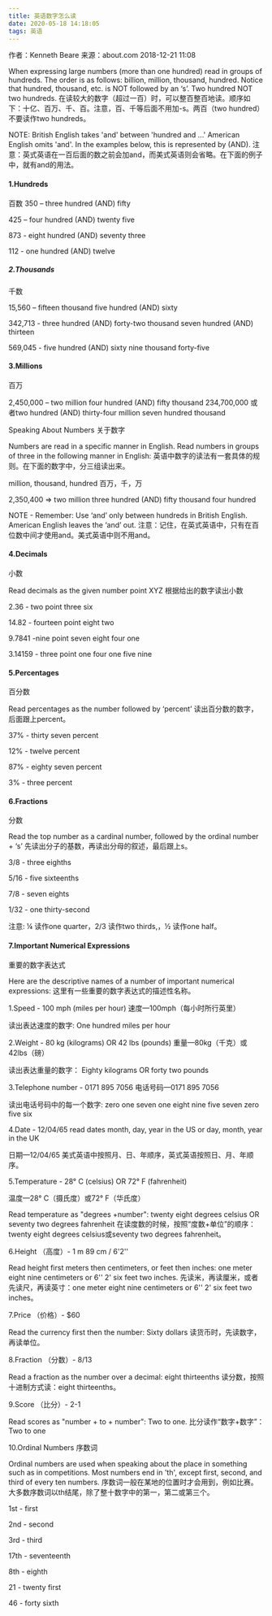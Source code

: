 ```yaml
---
title: 英语数字怎么读
date: 2020-05-18 14:18:05
tags: 英语
---
```


作者：Kenneth Beare 来源：about.com 2018-12-21 11:08 

When expressing large numbers (more than one hundred) read in groups of hundreds. The order is as follows: billion, million, thousand, hundred. Notice that hundred, thousand, etc. is NOT followed by an ‘s’. Two hundred NOT two hundreds.
在读较大的数字（超过一百）时，可以整百整百地读。顺序如下：十亿、百万、千、百。注意，百、千等后面不用加-s。两百（two hundred）不要读作two hundreds。

NOTE: British English takes 'and' between 'hundred and ...' American English omits 'and'. In the examples below, this is represented by (AND).
注意：英式英语在一百后面的数之前会加and，而美式英语则会省略。在下面的例子中，就有and的用法。

#### 1.Hundreds
百数
350 – three hundred (AND) fifty

425 – four hundred (AND) twenty five

873 - eight hundred (AND) seventy three

112 - one hundred (AND) twelve

##### 2.Thousands
千数

15,560 – fifteen thousand five hundred (AND) sixty

342,713 - three hundred (AND) forty-two thousand seven hundred (AND) thirteen

569,045 - five hundred (AND) sixty nine thousand forty-five

#### 3.Millions
百万

2,450,000 – two million four hundred (AND) fifty thousand 234,700,000 或者two hundred (AND) thirty-four million seven hundred thousand

Speaking About Numbers
关于数字

Numbers are read in a specific manner in English. Read numbers in groups of three in the following manner in English:
英语中数字的读法有一套具体的规则。在下面的数字中，分三组读出来。

million, thousand, hundred
百万，千，万

2,350,400 => two million three hundred (AND) fifty thousand four hundred

NOTE - Remember: Use ‘and’ only between hundreds in British English. American English leaves the ‘and’ out.
注意：记住，在英式英语中，只有在百位数中间才使用and。美式英语中则不用and。

#### 4.Decimals
小数

Read decimals as the given number point XYZ
根据给出的数字读出小数

2.36 - two point three six

14.82 - fourteen point eight two

9.7841 -nine point seven eight four one

3.14159 - three point one four one five nine

#### 5.Percentages
百分数

Read percentages as the number followed by ‘percent’
读出百分数的数字，后面跟上percent。

37% - thirty seven percent

12% - twelve percent

87% - eighty seven percent

3% - three percent

#### 6.Fractions
分数

Read the top number as a cardinal number, followed by the ordinal number + ‘s’
先读出分子的基数，再读出分母的叙述，最后跟上s。

3/8 - three eighths

5/16 - five sixteenths

7/8 - seven eights

1/32 - one thirty-second

注意: ¼ 读作one quarter，2/3 读作two thirds,，½ 读作one half。

#### 7.Important Numerical Expressions
重要的数字表达式

Here are the descriptive names of a number of important numerical expressions:
这里有一些重要的数字表达式的描述性名称。

1.Speed - 100 mph (miles per hour)
速度—100mph（每小时所行英里）

读出表达速度的数字:
One hundred miles per hour

2.Weight - 80 kg (kilograms) OR 42 lbs (pounds)
重量—80kg（千克）或42lbs（磅）

读出表达重量的数字：
Eighty kilograms OR forty two pounds

3.Telephone number - 0171 895 7056
电话号码—0171 895 7056

读出电话号码中的每一个数字: zero one seven one eight nine five seven zero five six

4.Date - 12/04/65 read dates month, day, year in the US or day, month, year in the UK

日期—12/04/65 美式英语中按照月、日、年顺序，英式英语按照日、月、年顺序。

5.Temperature - 28° C (celsius) OR 72° F (fahrenheit)

温度—28° C（摄氏度）或72° F（华氏度）

Read temperature as "degrees +number": twenty eight degrees celsius OR seventy two degrees fahrenheit
在读度数的时候，按照“度数+单位”的顺序：twenty eight degrees celsius或seventy two degrees fahrenheit。

6.Height
（高度）- 1 m 89 cm  / 6'2''

Read height first meters then centimeters, or feet then inches: one meter eight nine centimeters or 6'' 2' six feet two inches.
先读米，再读厘米，或者先读尺，再读英寸：one meter eight nine centimeters or 6'' 2' six feet two inches。

7.Price
（价格）- $60

Read the currency first then the number: Sixty dollars
读货币时，先读数字，再读单位。

8.Fraction
（分数）- 8/13

Read a fraction as the number over a decimal: eight thirteenths
读分数，按照十进制方式读：eight thirteenths。

9.Score
（比分）- 2-1

Read scores as "number + to + number": Two to one.
比分读作“数字+数字”：Two to one

10.Ordinal Numbers
序数词

Ordinal numbers are used when speaking about the place in something such as in competitions. Most numbers end in 'th', except first, second, and third of every ten numbers.
序数词一般在某地的位置时才会用到，例如比赛。大多数序数词以th结尾，除了整十数字中的第一，第二或第三个。

1st - first

2nd - second

3rd - third

17th - seventeenth

8th - eighth

21 - twenty first

46 - forty sixth